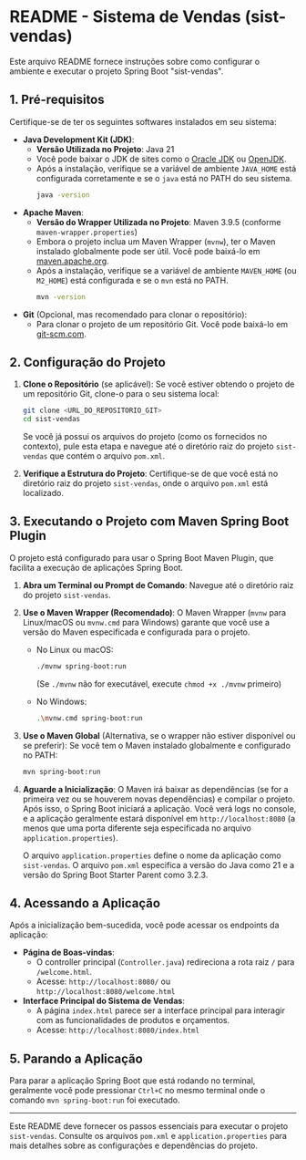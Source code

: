 # README - Sistema de Vendas (sist-vendas)

Este arquivo README fornece instruções sobre como configurar o ambiente e executar o projeto Spring Boot "sist-vendas".

## 1. Pré-requisitos

Certifique-se de ter os seguintes softwares instalados em seu sistema:

* **Java Development Kit (JDK)**:
    * **Versão Utilizada no Projeto**: Java 21
    * Você pode baixar o JDK de sites como o [Oracle JDK](https://www.oracle.com/java/technologies/downloads/) ou [OpenJDK](https://openjdk.java.net/).
    * Após a instalação, verifique se a variável de ambiente `JAVA_HOME` está configurada corretamente e se o `java` está no PATH do seu sistema.
        ```bash
        java -version
        ```
* **Apache Maven**:
    * **Versão do Wrapper Utilizada no Projeto**: Maven 3.9.5 (conforme `maven-wrapper.properties`)
    * Embora o projeto inclua um Maven Wrapper (`mvnw`), ter o Maven instalado globalmente pode ser útil. Você pode baixá-lo em [maven.apache.org](https://maven.apache.org/download.cgi).
    * Após a instalação, verifique se a variável de ambiente `MAVEN_HOME` (ou `M2_HOME`) está configurada e se o `mvn` está no PATH.
        ```bash
        mvn -version
        ```
* **Git** (Opcional, mas recomendado para clonar o repositório):
    * Para clonar o projeto de um repositório Git. Você pode baixá-lo em [git-scm.com](https://git-scm.com/downloads).

## 2. Configuração do Projeto

1.  **Clone o Repositório** (se aplicável):
    Se você estiver obtendo o projeto de um repositório Git, clone-o para o seu sistema local:
    ```bash
    git clone <URL_DO_REPOSITORIO_GIT>
    cd sist-vendas
    ```
    Se você já possui os arquivos do projeto (como os fornecidos no contexto), pule esta etapa e navegue até o diretório raiz do projeto `sist-vendas` que contém o arquivo `pom.xml`.

2.  **Verifique a Estrutura do Projeto**:
    Certifique-se de que você está no diretório raiz do projeto `sist-vendas`, onde o arquivo `pom.xml` está localizado.

## 3. Executando o Projeto com Maven Spring Boot Plugin

O projeto está configurado para usar o Spring Boot Maven Plugin, que facilita a execução de aplicações Spring Boot.

1.  **Abra um Terminal ou Prompt de Comando**:
    Navegue até o diretório raiz do projeto `sist-vendas`.

2.  **Use o Maven Wrapper (Recomendado)**:
    O Maven Wrapper (`mvnw` para Linux/macOS ou `mvnw.cmd` para Windows) garante que você use a versão do Maven especificada e configurada para o projeto.

    * No Linux ou macOS:
        ```bash
        ./mvnw spring-boot:run
        ```
        (Se `./mvnw` não for executável, execute `chmod +x ./mvnw` primeiro)

    * No Windows:
        ```bash
        .\mvnw.cmd spring-boot:run
        ```

3.  **Use o Maven Global** (Alternativa, se o wrapper não estiver disponível ou se preferir):
    Se você tem o Maven instalado globalmente e configurado no PATH:
    ```bash
    mvn spring-boot:run
    ```

4.  **Aguarde a Inicialização**:
    O Maven irá baixar as dependências (se for a primeira vez ou se houverem novas dependências) e compilar o projeto. Após isso, o Spring Boot iniciará a aplicação.
    Você verá logs no console, e a aplicação geralmente estará disponível em `http://localhost:8080` (a menos que uma porta diferente seja especificada no arquivo `application.properties`).

    O arquivo `application.properties` define o nome da aplicação como `sist-vendas`.
    O arquivo `pom.xml` especifica a versão do Java como 21 e a versão do Spring Boot Starter Parent como 3.2.3.

## 4. Acessando a Aplicação

Após a inicialização bem-sucedida, você pode acessar os endpoints da aplicação:

* **Página de Boas-vindas**:
    * O controller principal (`Controller.java`) redireciona a rota raiz `/` para `/welcome.html`.
    * Acesse: `http://localhost:8080/` ou `http://localhost:8080/welcome.html`
* **Interface Principal do Sistema de Vendas**:
    * A página `index.html` parece ser a interface principal para interagir com as funcionalidades de produtos e orçamentos.
    * Acesse: `http://localhost:8080/index.html`

## 5. Parando a Aplicação

Para parar a aplicação Spring Boot que está rodando no terminal, geralmente você pode pressionar `Ctrl+C` no mesmo terminal onde o comando `mvn spring-boot:run` foi executado.

---

Este README deve fornecer os passos essenciais para executar o projeto `sist-vendas`. Consulte os arquivos `pom.xml` e `application.properties` para mais detalhes sobre as configurações e dependências do projeto.